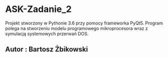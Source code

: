 # ASK-Zadanie_2
Projekt stworzony w Pythonie 3.6 przy pomocy frameworka PyQt5.
Program polega na stworzeniu modelu programowego mikroprocesora wraz z symulacją systemowych przerwań DOS.
## Autor : Bartosz Żbikowski
